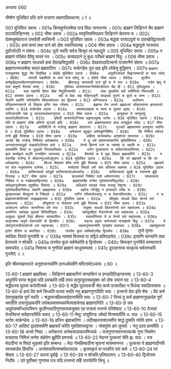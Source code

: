 अध्यायः 060

भीष्मेण युधिष्ठिरं प्रति दाने पात्राणां लक्षणादिकथनम् ॥ 1 ॥
	
001	युधिष्ठिर उवाच ।
001a	किमाहुर्भरतश्रेष्ठ पात्रं विप्राः सनातनम् ।
001c	ब्राह्मणं लिङ्गिनं चैव ब्राह्मणं वाऽप्यलिङ्गिनम् ॥
002	भीष्म उवाच ।
002a	स्ववृत्तिमभिपन्नाय लिङ्गिने चेतराय च ।
002c	देयमाहुर्महाराज उभावेतौ तपस्विनौ ॥
003	युधिष्ठिर उवाच ।
003a	श्रद्धया परयाऽपूतो यः प्रयच्छेद्द्विजातये ।
003c	हव्यं कव्यं तथा दानं को दोषः स्यात्पितामह ॥
004	भीष्म उवाच ।
004a	श्रद्धापूतो नरस्तात दुर्दान्तोऽपि न संशयः ।
004c	पूतो भवति सर्वत्र किमुत त्वं महाद्युते ॥
005	युधिष्ठिर उवाच ।
005a	न ब्राह्मणं परिक्षेत दैवेषु सततं नरः ।
005c	कव्यप्रदाने तु बुधाः परीक्ष्यं ब्राह्मणं विदुः ॥
006	भीष्म उवाच ।
006a	न ब्राह्मणः साधयते हव्यं दैवात्प्रसिद्ध्यति ।
006c	देवप्रसादादिज्यन्ते यजमानैर्न संशयः ॥
007a	ब्राह्मणान्भरतश्रेष्ठ सततं ब्रह्मवादिनः ।
007c	मार्कण्डेयः पुरा प्राह इति लोकेषु बुद्धिमान् ।
007e	`ब्राह्मणाः पात्रभूताश्च शुद्धा नैवं पितृष्विह ॥
008	युधिष्ठिर उवाच ।
008a	अपूर्वोऽप्यथवा विद्वान्सम्बन्धी वा यथा भवेत् ।
008c	तपस्वी यज्ञशीलो वा कथं पात्रं भवेत्तु सः ॥
009	भीष्म उवाच ।
009a	कुलीनः कर्मकृद्वैद्यस्तथैवाप्यनृशंस्यवान् ।
009c	ह्रीमानृजुः सत्यवादी पात्रं पूर्वे च ये त्रयः ॥
010a	तत्रेमं शृणु मे पार्थ चतुर्णां तेजसां मतम् ।
010c	पृथिव्याः काश्यपस्याग्नेर्मार्कण्डेयस्य चैव हि ॥
011	पृथिव्युवाच ।
011a	यथा महार्णवे क्षिप्तः क्षिप्रं नेष्टुर्विनश्यति ।
011c	तथा दुश्चरितं सर्वं त्रयीनित्ये निमज्जति ॥
012	काश्यप उवाच ।
012a	सर्वे च वेदाः सह षङ्भिरङ्गैः साङ्ख्यं पुराणं च कुले च जन्म ।
012c	नैतानि सर्वाणि गतिर्भवन्ति शीलव्यपेतस्य नृप द्विजस्य ॥
013	अग्निरुवाच ।
013a	अधीयानः पण्डितम्मन्यमानो यो विद्यया हन्ति यशः परेषाम् ।
013c	ब्रह्मन्स तेन लभते ब्रह्मवध्यां लोकास्तस्य ह्यन्तवन्तो भवन्ति ॥
014	मार्कण्डेय उवाच ।
014a	अश्वमेधसहस्रं च सत्यं च तुलया धृतम् ।
014c	नाभिजानामि यज्ञं तु सत्यस्यार्धमवाप्नुयात् ॥
015	भीष्म उवाच ।
015a	इत्युक्त्वा ते जग्मुराशु चत्वारोऽमिततेजसः ।
015c	पृथिवी काश्यपोऽग्निश्च प्रकृष्टायुश्च भार्गवः ॥
016	युधिष्ठिर उवाच ।
016a	यदि ते ब्राह्मणा लोके व्रतिनो भुञ्जते हविः ।
016c	दत्तं ब्राह्मणकामाय कथं तत्सुकृतं भवेत् ॥
017	भीष्म उवाच ।
017a	आदिष्टिनो ये राजेन्द्र ब्राह्मणा वेदपारगाः ।
017c	भुञ्जते ब्रह्मकामाय व्रतलुप्ता भवन्ति ते ॥
018	युधिष्ठिर उवाच ।
018a	अनेकान्तं बहुद्वारं धर्ममाहुर्मनीषिणः ।
018c	किं निमित्तं भवेदत्र तन्मे ब्रूहि पितामह ॥
019	भीष्म उवाच ।
019a	अहिंसा सत्यमकोध आनृशंस्यं दमस्तथा ।
019c	आर्जवं चैव राजेन्द्र निश्चितं धर्मलक्षणम् ॥
020a	ये तु धर्मं प्रशंसन्तश्चरन्ति पृथिवीमिमाम् ।
020c	अनाचरन्तस्तद्धर्म सङ्करेऽभिरता प्रभो ॥
021a	तेभ्यो हिरण्यं रत्नं वा गामश्वं वा ददाति यः ।
021c	दशवर्षाणि विष्ठां स भुङ्क्ते निरयमास्थितः ॥
022a	धनेन पुल्कसानां च तथैवान्तेवसायिनाम् ।
022c	कृतं कर्माकृतं वाऽपि रागमोहेन जल्पताम् ॥
023a	वैश्वदेवं च ये मूढा विप्राय ब्रह्मचारिणे ।
023c	न ददन्तीह राजेन्द्र ते लोकान्भुञ्जतेऽशुभान् ॥
024	युधिष्ठिर उवाच ।
024a	किं परं ब्रह्मचर्यं च किं परं धर्मलक्षणम् ।
024c	किञ्च श्रेष्ठतमं शौचं तन्मे ब्रूहि पितामह ॥
025	भीष्म उवाच ।
025a	ब्रह्मचर्यं परं तात मधुमांसस्य वर्जनम् ।
025c	मर्यादायां स्थितो धर्मः शमः शौचस्य लक्षणम् ॥
026	युधिष्ठिर उवाच ।
026a	कस्मिन्काले चरेद्धर्म कस्मिन्कालेऽर्थमाचरेत् ।
026c	कस्मिन्काले सुखी च स्यात्तन्मे ब्रूहि पितामह ॥
027	भीष्म उवाच ।
027a	काल्यमर्थं निषेवेत ततो धर्ममनन्तरम् ।
027c	पश्चात्कामं निषेवेत न च गच्छेत्प्रसङ्गिताम् ॥
028a	ब्राह्मणांश्चैव मन्येत गुरूंश्चाप्यभिपूजयेत् ।
028c	सर्वभूतानुलोमश्च मृदुशीलः प्रियंवदः ॥
029a	अधिकारे यदनृतं यच्च राजसु पैशुनम् ।
029c	गुरोश्चालीकनिर्बन्धः समानि ब्रह्महत्यया ॥
030a	प्रहरेन्न नरेन्द्रेषु न हन्याद्गां तथैव च ।
030c	भ्रूणहत्यासमं चैतदुभयं ये निषेधते ॥
031a	नाग्निं परित्यजेज्जातु न च वेदान्परित्यजेत् ।
031c	न च ब्राह्मणमाक्रोशेत्समं तद्ब्रह्महत्यया ॥
032	युधिष्ठिर उवाच ।
032a	कीदृशाः साधवो विप्राः केभ्यो दत्तं महाफलम् ।
032c	कीदृशानां च भोक्तव्यं तन्मे ब्रूहि पितामह ॥
033	भीष्म उवाच ।
033a	अक्रोधना धर्मपराः सत्यनित्या दमे रताः ।
033c	तादृशाः साधवो विप्रास्तेभ्यो दत्तं महाफलम् ॥
034a	अमानिनः सर्वसहा दृढार्था विजितेन्द्रियाः ।
034c	सर्वभूतहिता मैत्रास्तेभ्यो दत्तं महाफलम् ॥
035a	अलुब्धाः शुचयो वैद्या ह्रीमन्तः सत्यवादिनः ।
035c	स्वकर्मनिरता ये च तेभ्यो दत्तं महाफलम् ॥
036a	साङ्गांश्च चतुरो वेदानधीते यो द्विजर्षभः ।
036c	षड्भ्यः प्रवृत्तः कर्मभ्यस्तं पात्रमृषयो विदुः ॥
037a	ये त्वेवंगुणजातीयास्तेभ्यो दत्तं महाफलम् ।
037c	सहस्रगुणमाप्नोति गुणार्हाय प्रदायकः ॥
038a	प्रज्ञाश्रुताभ्यां वृत्तेन शीलेन च समन्वितः ।
038c	तारयेत कुलं सर्वमेकोऽपीह द्विजर्षभः ।
038e	`तृप्ते तृप्ताः सर्वदेवाः पितरो मुनयोपि च ॥'
039a	गामश्वं वित्तमन्नं वा तद्विधे प्रतिपादयेत् ।
039c	द्रव्याणि चान्यानि तथा प्रेत्यभावे न शोचति ॥
040a	तारयेत कुलं सर्वमेकोपि ह द्विजोत्तमः ।
040c	किमङ्ग पुनरेवैते तस्मात्पात्रं समाचरेत् ॥
041a	निशाम्य च गुणोपेतं ब्राह्मणं साधुसम्मतम् ।
041c	दूरादानाय्य सत्कृत्य सर्वतश्चापि पूजयेत् ॥ ॥

इति श्रीमन्महाभारते अनुशासनपर्वणि दानधर्मपर्वणि षष्टितमोऽध्यायः ॥ 60 ॥

13-60-1 ब्राह्मणं ब्रह्मविदम् । लिङ्गिनं ब्रह्मचारिणं संन्यासिनं च दण्डादिलिङ्गवन्तम् ॥ 13-60-3 अपूतोपि परया श्रद्धयां यदि प्रयच्छति तर्हि तस्य दातुरपूतत्वप्रयुक्तः को दोषः स्यात्तं वद ॥ 13-60-4 श्रद्धैवास्य पूतत्वं करोतीत्यर्थः ॥ 13-60-5 श्रद्धैव पूतत्वकर्त्री चेत् कव्ये पात्रपरीक्षा न विधेया स्यादित्याशयः ॥ 13-60-6 हव्यं दैवं कर्म सिध्यति फलदं भवति नतु ब्राह्मणगुणादिति भावः । इज्यन्ते देवा इति शेषः । दैवं कर्म देवानुग्रहादेव पूर्णं भवति । श्रद्धामात्रप्रियत्वाद्देवानामिति भावः ॥ 13-60-7 पित्र्यं तु कर्म ब्राह्मणानुग्रहादेव पूर्णं भवतीति तत्रानुग्रहकर्तरि तपोबलमावश्यकमित्याशयेनाह ब्राह्मणानिति ॥ 13-60-9 त्रयः अपूर्वसम्बन्धितपस्विनः कुलीनत्वादिगुणसप्तकयुक्ता एव पात्रत्वं भजन्ते परिशेषात् ॥ 13-60-10 तेजसां तेजस्विनां सर्वज्ञानामिति यावत् ॥ 13-60-11 नेष्टुः पांसुपिण्डः लोष्ठो विनश्यतीति ध. पाठः ॥ 13-60-15 भार्गवः मार्कण्डेयः ॥ 13-60-16 व्रतिनः ब्रह्मचारिणः । तदीयव्रतनाशात्स्वीयं श्राद्धं दुष्यति नवेति प्रश्नः ॥ 13-60-17 आदिष्टं द्वादशवर्षाणि ब्रह्मचर्यं चरेति गुर्वादेशस्तद्वन्तः । भोक्तुरेव व्रतं लुप्यते । नतु दाता प्रत्यवैति ॥ 13-60-18 अन्तो निष्ठा । अनेकान्तं अनेकफलाकारमित्यर्थः । पात्रगुणानामनन्तत्वात्के गुणा नियमेन पात्रताया निमित्तं तानेव संक्षेपेण ब्रूहीति प्रश्नार्थः ॥ 13-60-22 मेदानां पुल्कसां चेति झ. पाठः । तत्र मेदादीनां स विष्ठां भुङ्क्ते इति सम्बन्धः । मेदा गोमहिष्यादीनां मृतानां मांसमश्नन्तः । पुल्कसा ये ब्राह्मणादीनपि स्वभावादेव हिंसन्ति । अन्तेवसायिनश्चर्मकारादयः । कृतमकृतं वा परकीयं पापं कर्म ॥ 13-60-24 परं श्रेष्ठम् ॥ 13-60-27 काल्यं पूर्वाह्णे ॥ 13-60-39 न शोचति प्रतिपादयन् ॥ 13-60-40 द्विजोत्तमः निर्दोषः । एते पूर्वोक्ता गुणाश्च तत्र यदि लभ्यन्ते तर्हि तारयेतेति किमु ॥
